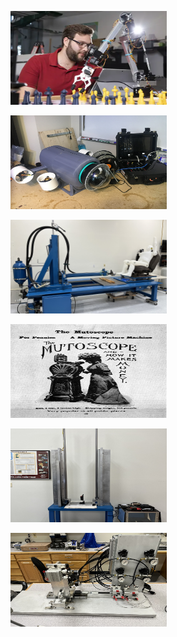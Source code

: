 

<a href="/Projects/chessrobot"><img src="/assets/images/engineering-MS.jpg" alt="Chess Robot" style="width:250px;height:150px;"></a>

<a href="/Projects/UROV"><img src="/assets/images/UROV/UROV_web.png" alt="UROV" style="width:250px;height:150px;"></a>

<a href="/Projects/QST"><img src="/assets/images/QST/QST_Overall_web.png" alt="QST" style="width:250px;height:150px;"></a>

<a href="/Projects/mutoscope"><img src="/assets/images/mutoscope/mutoscope_ad.jpg" alt="Mutoscope" style="width:250px;height:150px;"></a>

<a href="/Projects/dropstand"><img src="/assets/images/dropstand/DropStand_web.png" alt="Drop Stand" style="width:250px;height:150px;"></a>

<a href="/Projects/wearfixture"><img src="/assets/images//wearFixture/wearfixture_web.png" alt="Wear Fixture" style="width:250px;height:150px;"></a>
